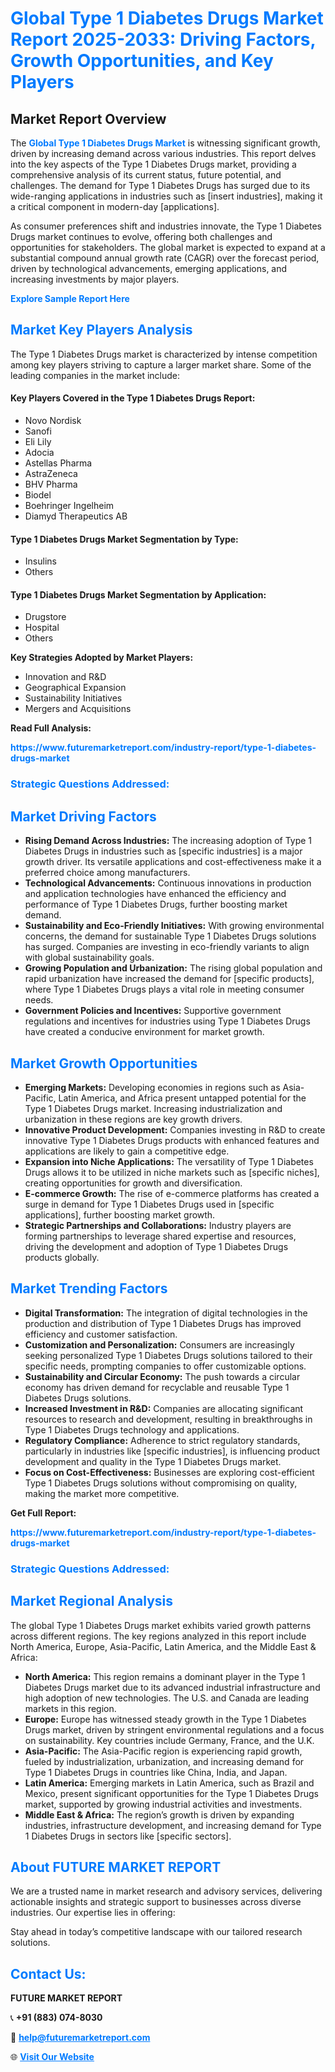 <h1 style="color: #007BFF;">Global Type 1 Diabetes Drugs Market Report 2025-2033: Driving Factors, Growth Opportunities, and Key Players</h1>

<section id="overview">
<h2>Market Report Overview</h2>
<p>The <a href="https://www.futuremarketreport.com/industry-report/type-1-diabetes-drugs-market" style="color: #007BFF; text-decoration: none;"><strong>Global Type 1 Diabetes Drugs Market</strong></a> is witnessing significant growth, driven by increasing demand across various industries. This report delves into the key aspects of the Type 1 Diabetes Drugs market, providing a comprehensive analysis of its current status, future potential, and challenges. The demand for Type 1 Diabetes Drugs has surged due to its wide-ranging applications in industries such as [insert industries], making it a critical component in modern-day [applications].</p>
<p>As consumer preferences shift and industries innovate, the Type 1 Diabetes Drugs market continues to evolve, offering both challenges and opportunities for stakeholders. The global market is expected to expand at a substantial compound annual growth rate (CAGR) over the forecast period, driven by technological advancements, emerging applications, and increasing investments by major players.</p>
</section>

<section id="overview">
<p><a href="https://www.futuremarketreport.com/request-sample/reportId=56011" style="color: #007BFF; text-decoration: none;"><strong>Explore Sample Report Here</strong></a></p>
</section>

<section id="key-players">
<h2 style="color: #007BFF;">Market Key Players Analysis</h2>
<p>The Type 1 Diabetes Drugs market is characterized by intense competition among key players striving to capture a larger market share. Some of the leading companies in the market include:</p>
<h4>Key Players Covered in the Type 1 Diabetes Drugs Report:</h4>
<ul><li>Novo Nordisk</li><li>Sanofi</li><li>Eli Lily</li><li>Adocia</li><li>Astellas Pharma</li><li>AstraZeneca</li><li>BHV Pharma</li><li>Biodel</li><li>Boehringer Ingelheim</li><li>Diamyd Therapeutics AB</li></ul>
<h4>Type 1 Diabetes Drugs Market Segmentation by Type:</h4>
<ul><li>Insulins</li><li>Others</li></ul>

<h4>Type 1 Diabetes Drugs Market Segmentation by Application:</h4>
<ul><li>Drugstore</li><li>Hospital</li><li>Others</li></ul>
<p><strong>Key Strategies Adopted by Market Players:</strong></p>
<ul>
<li>Innovation and R&D</li>
<li>Geographical Expansion</li>
<li>Sustainability Initiatives</li>
<li>Mergers and Acquisitions</li>
</ul>
</section>

<section>
<p><strong>Read Full Analysis: </strong></p><a href="https://www.futuremarketreport.com/industry-report/type-1-diabetes-drugs-market" style="color: #007BFF; text-decoration: none;"><strong>https://www.futuremarketreport.com/industry-report/type-1-diabetes-drugs-market</strong></a>
<h3 style="color: #007BFF;">Strategic Questions Addressed:</h3>
</section>

<section id="driving-factors">
<h2 style="color: #007BFF;">Market Driving Factors</h2>
<ul>
<li><strong>Rising Demand Across Industries:</strong> The increasing adoption of Type 1 Diabetes Drugs in industries such as [specific industries] is a major growth driver. Its versatile applications and cost-effectiveness make it a preferred choice among manufacturers.</li>
<li><strong>Technological Advancements:</strong> Continuous innovations in production and application technologies have enhanced the efficiency and performance of Type 1 Diabetes Drugs, further boosting market demand.</li>
<li><strong>Sustainability and Eco-Friendly Initiatives:</strong> With growing environmental concerns, the demand for sustainable Type 1 Diabetes Drugs solutions has surged. Companies are investing in eco-friendly variants to align with global sustainability goals.</li>
<li><strong>Growing Population and Urbanization:</strong> The rising global population and rapid urbanization have increased the demand for [specific products], where Type 1 Diabetes Drugs plays a vital role in meeting consumer needs.</li>
<li><strong>Government Policies and Incentives:</strong> Supportive government regulations and incentives for industries using Type 1 Diabetes Drugs have created a conducive environment for market growth.</li>
</ul>
</section>

<section id="growth-opportunities">
<h2 style="color: #007BFF;">Market Growth Opportunities</h2>
<ul>
<li><strong>Emerging Markets:</strong> Developing economies in regions such as Asia-Pacific, Latin America, and Africa present untapped potential for the Type 1 Diabetes Drugs market. Increasing industrialization and urbanization in these regions are key growth drivers.</li>
<li><strong>Innovative Product Development:</strong> Companies investing in R&D to create innovative Type 1 Diabetes Drugs products with enhanced features and applications are likely to gain a competitive edge.</li>
<li><strong>Expansion into Niche Applications:</strong> The versatility of Type 1 Diabetes Drugs allows it to be utilized in niche markets such as [specific niches], creating opportunities for growth and diversification.</li>
<li><strong>E-commerce Growth:</strong> The rise of e-commerce platforms has created a surge in demand for Type 1 Diabetes Drugs used in [specific applications], further boosting market growth.</li>
<li><strong>Strategic Partnerships and Collaborations:</strong> Industry players are forming partnerships to leverage shared expertise and resources, driving the development and adoption of Type 1 Diabetes Drugs products globally.</li>
</ul>
</section>

<section id="trending-factors">
<h2 style="color: #007BFF;">Market Trending Factors</h2>
<ul>
<li><strong>Digital Transformation:</strong> The integration of digital technologies in the production and distribution of Type 1 Diabetes Drugs has improved efficiency and customer satisfaction.</li>
<li><strong>Customization and Personalization:</strong> Consumers are increasingly seeking personalized Type 1 Diabetes Drugs solutions tailored to their specific needs, prompting companies to offer customizable options.</li>
<li><strong>Sustainability and Circular Economy:</strong> The push towards a circular economy has driven demand for recyclable and reusable Type 1 Diabetes Drugs solutions.</li>
<li><strong>Increased Investment in R&D:</strong> Companies are allocating significant resources to research and development, resulting in breakthroughs in Type 1 Diabetes Drugs technology and applications.</li>
<li><strong>Regulatory Compliance:</strong> Adherence to strict regulatory standards, particularly in industries like [specific industries], is influencing product development and quality in the Type 1 Diabetes Drugs market.</li>
<li><strong>Focus on Cost-Effectiveness:</strong> Businesses are exploring cost-efficient Type 1 Diabetes Drugs solutions without compromising on quality, making the market more competitive.</li>
</ul>
</section>

<section>
<p><strong>Get Full Report: </strong></p><a href="https://www.futuremarketreport.com/industry-report/type-1-diabetes-drugs-market" style="color: #007BFF; text-decoration: none;"><strong>https://www.futuremarketreport.com/industry-report/type-1-diabetes-drugs-market</strong></a>
<h3 style="color: #007BFF;">Strategic Questions Addressed:</h3>
</section>


<section id="regional-analysis">
<h2 style="color: #007BFF;">Market Regional Analysis</h2>
<p>The global Type 1 Diabetes Drugs market exhibits varied growth patterns across different regions. The key regions analyzed in this report include North America, Europe, Asia-Pacific, Latin America, and the Middle East & Africa:</p>
<ul>
<li><strong>North America:</strong> This region remains a dominant player in the Type 1 Diabetes Drugs market due to its advanced industrial infrastructure and high adoption of new technologies. The U.S. and Canada are leading markets in this region.</li>
<li><strong>Europe:</strong> Europe has witnessed steady growth in the Type 1 Diabetes Drugs market, driven by stringent environmental regulations and a focus on sustainability. Key countries include Germany, France, and the U.K.</li>
<li><strong>Asia-Pacific:</strong> The Asia-Pacific region is experiencing rapid growth, fueled by industrialization, urbanization, and increasing demand for Type 1 Diabetes Drugs in countries like China, India, and Japan.</li>
<li><strong>Latin America:</strong> Emerging markets in Latin America, such as Brazil and Mexico, present significant opportunities for the Type 1 Diabetes Drugs market, supported by growing industrial activities and investments.</li>
<li><strong>Middle East & Africa:</strong> The region’s growth is driven by expanding industries, infrastructure development, and increasing demand for Type 1 Diabetes Drugs in sectors like [specific sectors].</li>
</ul>
</section>

<footer>
<h2 style="color: #007BFF;">About FUTURE MARKET REPORT</h2>
<p>We are a trusted name in market research and advisory services, delivering actionable insights and strategic support to businesses across diverse industries. Our expertise lies in offering:</p>

<p>Stay ahead in today’s competitive landscape with our tailored research solutions.</p>

<h2 style="color: #007BFF;">Contact Us:</h2>
<p><strong>FUTURE MARKET REPORT</strong></p>
<p>📞 <strong>+91 (883) 074-8030</strong></p>
<p>📧 <strong><a href="mailto:help@futuremarketreport.com" style="color: #007BFF;">help@futuremarketreport.com</a></strong></p>
<p>🌐 <strong><a href="https://www.futuremarketreport.com/" style="color: #007BFF;">Visit Our Website</a></strong></p>
</footer>